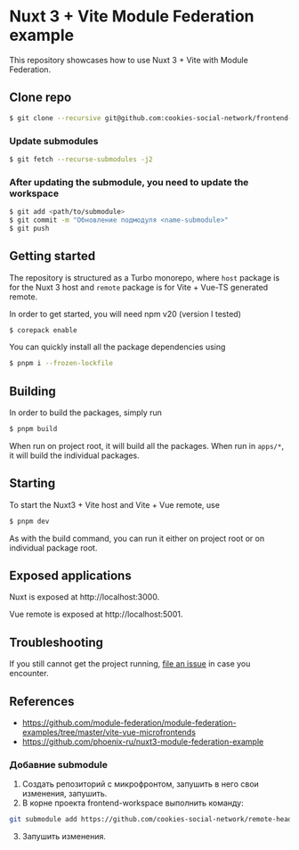 # Nuxt 3 + Vite Module Federation example

This repository showcases how to use Nuxt 3 + Vite with Module Federation.

## Clone repo
```bash
$ git clone --recursive git@github.com:cookies-social-network/frontend-workspace.git
```

### Update submodules 
```bash
$ git fetch --recurse-submodules -j2
```

### After updating the submodule, you need to update the workspace
```bash
$ git add <path/to/submodule>
$ git commit -m "Обновление подмодуля <name-submodule>"
$ git push
```

## Getting started
The repository is structured as a Turbo monorepo, where `host` package is for the Nuxt 3 host and `remote` package is for Vite + Vue-TS generated remote.


In order to get started, you will need npm v20 (version I tested)
```bash
$ corepack enable
```

You can quickly install all the package dependencies using
```bash
$ pnpm i --frozen-lockfile
```

## Building
In order to build the packages, simply run
```bash
$ pnpm build
```
When run on project root, it will build all the packages. When run in `apps/*`, it will build the individual packages.

## Starting
To start the Nuxt3 + Vite host and Vite + Vue remote, use
```cmd
$ pnpm dev
```

As with the build command, you can run it either on project root or on individual package root.

## Exposed applications

Nuxt is exposed at http://localhost:3000.

Vue remote is exposed at http://localhost:5001.

## Troubleshooting

If you still cannot get the project running, [file an issue](https://github.com/jeffpdotone/nuxt-vite-module-federation/issues/new) in case you encounter.

## References

- https://github.com/module-federation/module-federation-examples/tree/master/vite-vue-microfrontends
- https://github.com/phoenix-ru/nuxt3-module-federation-example


### Добавние submodule
1. Создать репозиторий с микрофронтом, запушить в него свои изменения, запушить.
2. В корне проекта frontend-workspace выполнить команду:
```bash
git submodule add https://github.com/cookies-social-network/remote-header apps/remote-header-1
```
3. Запушить изменения.